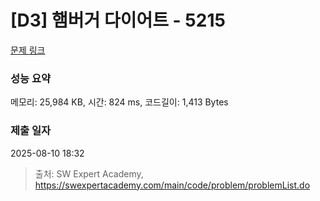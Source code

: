 # [D3] 햄버거 다이어트 - 5215 

[문제 링크](https://swexpertacademy.com/main/code/problem/problemDetail.do?contestProbId=AWT-lPB6dHUDFAVT) 

### 성능 요약

메모리: 25,984 KB, 시간: 824 ms, 코드길이: 1,413 Bytes

### 제출 일자

2025-08-10 18:32



> 출처: SW Expert Academy, https://swexpertacademy.com/main/code/problem/problemList.do